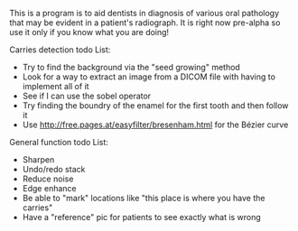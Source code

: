 This is a program is to aid dentists in diagnosis of various oral pathology that may be evident in a patient's radiograph. It is right now pre-alpha so use it only if you know what you are doing!

Carries detection todo List:
- Try to find the background via the "seed growing" method
- Look for a way to extract an image from a DICOM file with having to implement all of it
- See if I can use the sobel operator
- Try finding the boundry of the enamel for the first tooth and then follow it
- Use http://free.pages.at/easyfilter/bresenham.html for the Bézier curve

General function todo List:
- Sharpen
- Undo/redo stack
- Reduce noise
- Edge enhance
- Be able to "mark" locations like "this place is where you have the carries"
- Have a "reference" pic for patients to see exactly what is wrong
